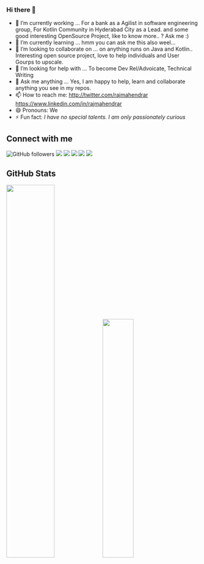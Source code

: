 ### Hi there 👋

- 🔭 I’m currently working ...  For a bank as a Agilist in software engineering group, For Kotlin Community in Hyderabad City as a Lead. and some good interesting OpenSource Project, like to know more.. ? Ask me :) 
- 🌱 I’m currently learning ...  hmm you can ask me this also weel... 
- 👯 I’m looking to collaborate on ...  on anything runs on Java and Kotlin.. Interesting open source project, love to help individuals and User Gourps to upscale.
- 🤔 I’m looking for help with ...  To become Dev Rel/Advoicate, Technical Writing
- 💬 Ask me anything ...   Yes, I am happy to help, learn and collaborate anything you see in my repos. 
- 📫 How to reach me: http://twitter.com/rajmahendrar  https://www.linkedin.com/in/rajmahendrar
- 😄 Pronouns: We
- ⚡ Fun fact: _I have no special talents. I am only passionately curious_

## Connect with me
![GitHub followers](https://img.shields.io/github/followers/rajmahendra?label=Follow%20me&logo=github&style=flat-square)
[![](https://img.shields.io/badge/-YOUTUBE-informational?style=flat-square&logo=youtube&logoColor=white&color=red)](https://youtube.com/rajmahendrar/)
[![](https://img.shields.io/badge/-TWITTER-informational?style=flat-square&logo=twitter&logoColor=white&color=blue)](https://twitter.com/rajmahendrar/)
[![](https://img.shields.io/badge/-INSTAGRAM-informational?style=flat-square&logo=instagram&logoColor=white&color=orange)](https://instagram.com/rajmahendrar/)
[![](https://img.shields.io/badge/-FAKEBOOK-informational?style=flat-square&logo=facebook&logoColor=white)](https://facebook.com/rajmahendrar/)
[![](https://img.shields.io/badge/-REDDIT-informational?style=flat-square&logo=reddit&logoColor=white&color=black)](https://www.reddit.com/u/rrhegde)

## GitHub Stats 
<img width="50%" src="https://github-readme-stats.vercel.app/api?username=rajmahendra&show_icons=true&theme=tokyonight"><img width="40%" src="https://github-readme-stats.vercel.app/api/top-langs/?username=rajmahendra&layout=compact&theme=tokyonight"> <br>
